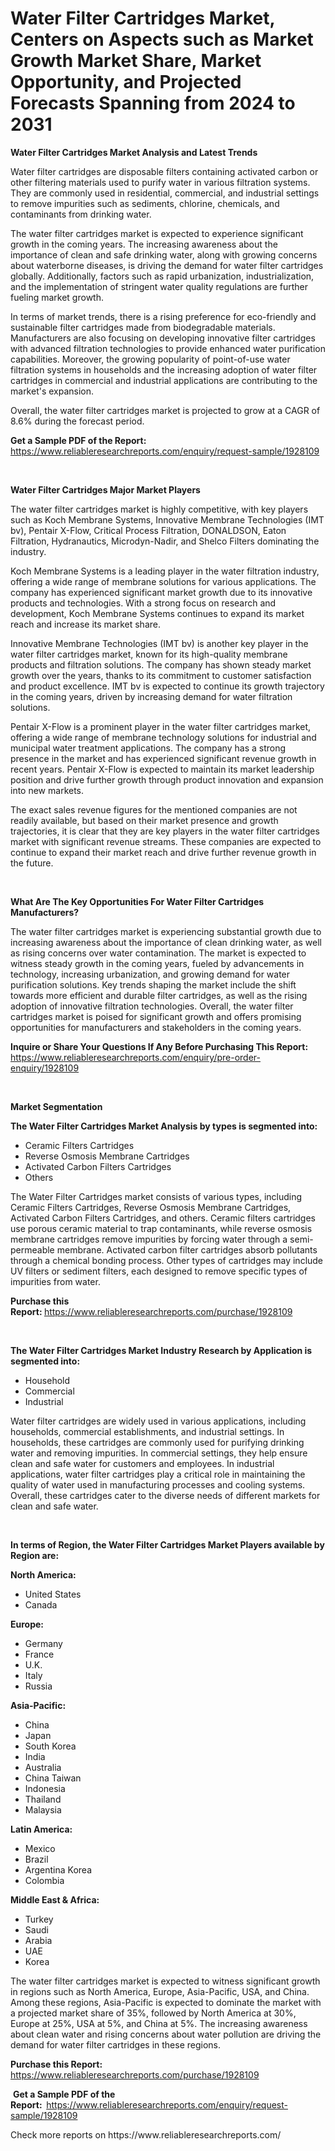 <p><h1>Water Filter Cartridges Market, Centers on Aspects such as Market Growth Market Share, Market Opportunity, and Projected Forecasts Spanning from 2024 to 2031</h1></p><p><strong>Water Filter Cartridges Market Analysis and Latest Trends</strong></p>
<p><p>Water filter cartridges are disposable filters containing activated carbon or other filtering materials used to purify water in various filtration systems. They are commonly used in residential, commercial, and industrial settings to remove impurities such as sediments, chlorine, chemicals, and contaminants from drinking water.</p><p>The water filter cartridges market is expected to experience significant growth in the coming years. The increasing awareness about the importance of clean and safe drinking water, along with growing concerns about waterborne diseases, is driving the demand for water filter cartridges globally. Additionally, factors such as rapid urbanization, industrialization, and the implementation of stringent water quality regulations are further fueling market growth.</p><p>In terms of market trends, there is a rising preference for eco-friendly and sustainable filter cartridges made from biodegradable materials. Manufacturers are also focusing on developing innovative filter cartridges with advanced filtration technologies to provide enhanced water purification capabilities. Moreover, the growing popularity of point-of-use water filtration systems in households and the increasing adoption of water filter cartridges in commercial and industrial applications are contributing to the market's expansion.</p><p>Overall, the water filter cartridges market is projected to grow at a CAGR of 8.6% during the forecast period.</p></p>
<p><strong>Get a Sample PDF of the Report:&nbsp;</strong> <a href="https://www.reliableresearchreports.com/enquiry/request-sample/1928109">https://www.reliableresearchreports.com/enquiry/request-sample/1928109</a></p>
<p>&nbsp;</p>
<p><strong>Water Filter Cartridges Major Market Players</strong></p>
<p><p>The water filter cartridges market is highly competitive, with key players such as Koch Membrane Systems, Innovative Membrane Technologies (IMT bv), Pentair X-Flow, Critical Process Filtration, DONALDSON, Eaton Filtration, Hydranautics, Microdyn-Nadir, and Shelco Filters dominating the industry.</p><p>Koch Membrane Systems is a leading player in the water filtration industry, offering a wide range of membrane solutions for various applications. The company has experienced significant market growth due to its innovative products and technologies. With a strong focus on research and development, Koch Membrane Systems continues to expand its market reach and increase its market share.</p><p>Innovative Membrane Technologies (IMT bv) is another key player in the water filter cartridges market, known for its high-quality membrane products and filtration solutions. The company has shown steady market growth over the years, thanks to its commitment to customer satisfaction and product excellence. IMT bv is expected to continue its growth trajectory in the coming years, driven by increasing demand for water filtration solutions.</p><p>Pentair X-Flow is a prominent player in the water filter cartridges market, offering a wide range of membrane technology solutions for industrial and municipal water treatment applications. The company has a strong presence in the market and has experienced significant revenue growth in recent years. Pentair X-Flow is expected to maintain its market leadership position and drive further growth through product innovation and expansion into new markets.</p><p>The exact sales revenue figures for the mentioned companies are not readily available, but based on their market presence and growth trajectories, it is clear that they are key players in the water filter cartridges market with significant revenue streams. These companies are expected to continue to expand their market reach and drive further revenue growth in the future.</p></p>
<p>&nbsp;</p>
<p><strong>What Are The Key Opportunities For Water Filter Cartridges Manufacturers?</strong></p>
<p><p>The water filter cartridges market is experiencing substantial growth due to increasing awareness about the importance of clean drinking water, as well as rising concerns over water contamination. The market is expected to witness steady growth in the coming years, fueled by advancements in technology, increasing urbanization, and growing demand for water purification solutions. Key trends shaping the market include the shift towards more efficient and durable filter cartridges, as well as the rising adoption of innovative filtration technologies. Overall, the water filter cartridges market is poised for significant growth and offers promising opportunities for manufacturers and stakeholders in the coming years.</p></p>
<p><strong>Inquire or Share Your Questions If Any Before Purchasing This Report:</strong> <a href="https://www.reliableresearchreports.com/enquiry/pre-order-enquiry/1928109">https://www.reliableresearchreports.com/enquiry/pre-order-enquiry/1928109</a></p>
<p>&nbsp;</p>
<p><strong>Market Segmentation</strong></p>
<p><strong>The Water Filter Cartridges Market Analysis by types is segmented into:</strong></p>
<p><ul><li>Ceramic Filters Cartridges</li><li>Reverse Osmosis Membrane Cartridges</li><li>Activated Carbon Filters Cartridges</li><li>Others</li></ul></p>
<p><p>The Water Filter Cartridges market consists of various types, including Ceramic Filters Cartridges, Reverse Osmosis Membrane Cartridges, Activated Carbon Filters Cartridges, and others. Ceramic filters cartridges use porous ceramic material to trap contaminants, while reverse osmosis membrane cartridges remove impurities by forcing water through a semi-permeable membrane. Activated carbon filter cartridges absorb pollutants through a chemical bonding process. Other types of cartridges may include UV filters or sediment filters, each designed to remove specific types of impurities from water.</p></p>
<p><strong>Purchase this Report:&nbsp;</strong><a href="https://www.reliableresearchreports.com/purchase/1928109">https://www.reliableresearchreports.com/purchase/1928109</a></p>
<p>&nbsp;</p>
<p><strong>The Water Filter Cartridges Market Industry Research by Application is segmented into:</strong></p>
<p><ul><li>Household</li><li>Commercial</li><li>Industrial</li></ul></p>
<p><p>Water filter cartridges are widely used in various applications, including households, commercial establishments, and industrial settings. In households, these cartridges are commonly used for purifying drinking water and removing impurities. In commercial settings, they help ensure clean and safe water for customers and employees. In industrial applications, water filter cartridges play a critical role in maintaining the quality of water used in manufacturing processes and cooling systems. Overall, these cartridges cater to the diverse needs of different markets for clean and safe water.</p></p>
<p>&nbsp;</p>
<p><strong>In terms of Region, the Water Filter Cartridges Market Players available by Region are:</strong></p>
<p>
    <p> <strong> North America: </strong>
        <ul>
            <li>United States</li>
            <li>Canada</li>
        </ul>
        </p> 
    <p> <strong> Europe: </strong>
        <ul>
            <li>Germany</li>
            <li>France</li>
            <li>U.K.</li>
            <li>Italy</li>
            <li>Russia</li>
        </ul>
        </p> 
    <p> <strong> Asia-Pacific: </strong>
        <ul>
            <li>China</li>
            <li>Japan</li>
            <li>South Korea</li>
            <li>India</li>
            <li>Australia</li>
            <li>China Taiwan</li>
            <li>Indonesia</li>
            <li>Thailand</li>
            <li>Malaysia</li>
        </ul>
        </p> 
    <p> <strong> Latin America: </strong>
        <ul>
            <li>Mexico</li>
            <li>Brazil</li>
            <li>Argentina Korea</li>
            <li>Colombia</li>
        </ul>
        </p> 
    <p> <strong> Middle East & Africa: </strong>
        <ul>
            <li>Turkey</li>
            <li>Saudi</li>
            <li>Arabia</li>
            <li>UAE</li>
            <li>Korea</li>
        </ul>
    </p>
    </p>
<p><p>The water filter cartridges market is expected to witness significant growth in regions such as North America, Europe, Asia-Pacific, USA, and China. Among these regions, Asia-Pacific is expected to dominate the market with a projected market share of 35%, followed by North America at 30%, Europe at 25%, USA at 5%, and China at 5%. The increasing awareness about clean water and rising concerns about water pollution are driving the demand for water filter cartridges in these regions.</p></p>
<p><strong>Purchase this Report: </strong><a href="https://www.reliableresearchreports.com/purchase/1928109">https://www.reliableresearchreports.com/purchase/1928109</a></p>
<p>&nbsp;<strong>Get a Sample PDF of the Report:&nbsp;&nbsp;</strong><a href="https://www.reliableresearchreports.com/enquiry/request-sample/1928109">https://www.reliableresearchreports.com/enquiry/request-sample/1928109</a></p>
<p><strong></strong></p>
<p>Check more reports on https://www.reliableresearchreports.com/</p>